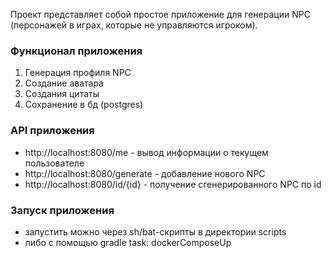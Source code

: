 Проект представляет собой простое приложение для генерации NPC (персонажей в играх, которые не управляются игроком).

### Функционал приложения ###
1. Генерация профиля NPC
2. Создание аватара
3. Создания цитаты
4. Сохранение в бд (postgres)

### API приложения ###
- http://localhost:8080/me - вывод информации о текущем пользователе
- http://localhost:8080/generate - добавление нового NPC
- http://localhost:8080/id/{id} - получение сгенерированного NPC по id

### Запуск приложения ###
- запустить можно через sh/bat-скрипты в директории scripts
- либо с помощью gradle task: dockerComposeUp
